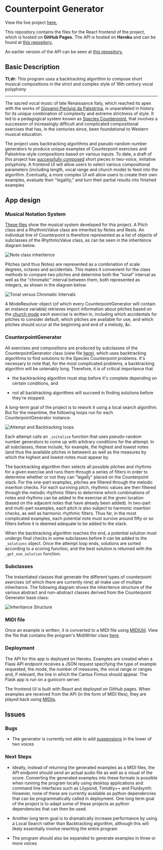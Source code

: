# Counterpoint Generator

View the live project [here.](https://zalmankelber.github.io/Counterpoint-frontend)

This repository contains the files for the React frontend of the project, which is hosted on **GitHub Pages.** The API is hosted on **Heroku** and can be found at [this repository.](https://github.com/ZalmanKelber/Counterpoint-server)

An earlier version of the API can be seen at [this repository.](https://github.com/ZalmanKelber/Counterpoint)

## Basic Description 

**Tl;dr:** This program uses a backtracking algorithm to compose short musical compositions in the strict and complex style of 16th century vocal polyphony

----

The sacred vocal music of late Renaissance Italy, which reached its apex with the works of [Giovanni Pierluigi da Palestrina](https://en.wikipedia.org/wiki/Giovanni_Pierluigi_da_Palestrina), is unparalleled in history for its unique combination of complexity and extreme strictness of style.  It led to a pedagogical system known as [Species Counterpoint](https://en.wikipedia.org/wiki/Counterpoint), that involves a succession of increasingly difficult and complicated compositional exercises that has, in the centuries since, been foundational to Western musical education.

The project uses backtracking algorithms and pseudo-random number generators to produce unique examples of Counterpoint exercises and Palestrina-style compositions based on various inputs.  To date, a draft of this project has [successfully composed](https://zalmankelber.github.io/Counterpoint/) short pieces in two-voice, imitative polyphony.  A frontend UI will allow users to select various compositional parameters (including length, vocal range and church mode) to feed into the algorithm.  Eventually, a more complex UI will allow users to create their own examples, evaluate their "legality," and turn their partial results into finished examples

## App design 

### Musical Notation System 

[These files](https://github.com/ZalmanKelber/Counterpoint-server/tree/main/notation_system) show the musical system developed for this project.  A Pitch class and a RhythmicValue class are inherited by Notes and Rests.  An individual line of Counterpoint is therefore represented as a list of objects of subclasses of the RhythmicValue class, as can be seen in the inheritence diagram below.

![Note class inheritence](readmeImages/NoteClassInheritence.png)

Pitches (and thus Notes) are represented as a combination of scale degrees, octaves and accidentals.  This makes it convenient for the class methods to compare two pitches and determine both the "tonal" interval as well as the "chromatic" interval between them, both represented as integers, as shown in the diagram below.

![Tonal versus Chromatic Intervals](readmeImages/Intervals.png)

A ModeResolver object (of which every CounterpointGenerator will contain an instance variable) retrieves import information about pitches based on the [church mode](https://en.wikipedia.org/wiki/Mode_(music)) each exercise is written in, including which accidentals for pitches to consider default, which pitches are available for use, and which pitches should occur at the beginning and end of a melody, &c.

### CounterpointGenerator 

All exercises and compositions are produced by subclasses of the CounterpointGenerator class (view file [here](https://github.com/ZalmanKelber/Counterpoint-server/blob/main/counterpoint_generator/base_class.py)), which uses backtracking algorithms to find solutions to the Species Counterpoint problems.  It's necessary to note that, for the most complicated problems, a backtracking algorithm will be untenably long.  Therefore, it is of critical importance that  

* the backtracking algorithm must stop before it's complete depending on certain conditions, and 

* not all backtracking algorithms will succeed in finding solutions before they're stopped.

A long-term goal of the project is to rework it using a local search algorithm.  But for the meantime, the following loops run for each CounterpointGenerator instance:

![Attempt and Backtracking loops](readmeImages/AttemptLoop.png)

Each attempt calls an `_initalize` function that uses pseudo-random number generators to come up with arbitrary conditions for the attempt.  In all subclasses, these include, for example, the highest and lowest notes (and thus the available pitches in between) as well as the measures by which the highest and lowest notes must appear by.  

The backtracking algorithm then selects all possible pitches and rhythms for a given exercise and runs them through a series of filters in order to determine whether or not they can "legally" placed on the Counterpoint stack.  For the one-part examples, pitches are filtered through the melodic insertion checks.  For each surviving pitch, rhythmic values are then filtered through the melodic rhythmic filters to determine which combinations of notes and rhythms can be added to the exercise at the given location (based on the adjacent notes that have already been added).  In two-part and multi-part examples, each pitch is also subject to harmonic insertion checks, as well as harmonic rhythmic filters.  Thus far, in the most complicated examples, each potential note must survive around fifty or so filters before it is deemed adequate to be added to the stack.

When the backtracking algorithm reaches the end, a potential solution must undergo final checks in some subclasses before it can be added to the `_solutions` object.  Once the attempt loop ends, solutions are sorted according to a scoring function, and the best solution is returned with the `_get_one_solution` function.

### Subclasses 

The instantiated classes that generate the different types of counterpoint exercises (of which there are currently nine) all make use of multiple inheritance.  The following diagram shows the inheritence structure of the various abstract and non-abstract classes derived from the Counterpoint Generator base class:

![Inheritance Structure](readmeImages/InheritanceChart.png)

### MIDI file 

Once an example is written, it is converted to a MIDI file using [MIDIUtil](https://pypi.org/project/MIDIUtil/).  View the file that contains the program's MidiWriter class [here](https://github.com/ZalmanKelber/Counterpoint-server/blob/main/midi/midi_writer.py).

### Deployment 

The API for this app is deployed on Heroku.  Examples are created when a Flask API endpoint receives a JSON request specifying the type of example requested, the mode, the number of measures, the vocal range or ranges and, if relevant, the line in which the Cantus Firmus should appear.  The Flask app is run on a gunicorn server.

The frontend UI is built with React and deployed on GitHub pages.  When examples are received from the API (in the form of MIDI files), they are played back using [MIDIjs](https://www.midijs.net/).

## Issues 

### Bugs 

* The generator is currently not able to add [suspensions](https://en.wikipedia.org/wiki/Nonchord_tone#Suspension) in the lower of two voices

### Next Steps 

* Ideally, instead of returning the generated examples as a MIDI files, the API endpoint should send an actual audio file as well as a visual of the score.  Converting the generated examples into these formats is possible when running the program locally using desktop applications and command line interfaces such as Lilypond, Timidity++ and Fluidsynth.  However, none of these are currently available as python dependencies that can be programmatically called in deployment.  One long term goal of the project is to adapt some of these projects as python dependencies that can then be used.

* Another long term goal is to dramatically increase performance by using a Local Search rather than Backtracking algorithm, although this will likely essentially involve rewriting the entire program

* The program should also be expanded to generate examples in three or more voices







